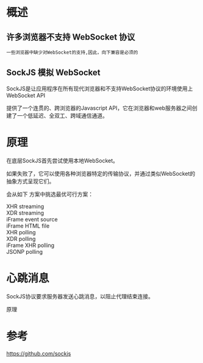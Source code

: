 

# 概述

## 许多浏览器不支持 WebSocket 协议

    一些浏览器中缺少对WebSocket的支持,因此，向下兼容是必须的

## SockJS 模拟 WebSocket 

SockJS是让应用程序在所有现代浏览器和不支持WebSocket协议的环境使用上WebSocket API

提供了一个连贯的、跨浏览器的Javascript API，它在浏览器和web服务器之间创建了一个低延迟、全双工、跨域通信通道。

# 原理

在底层SockJS首先尝试使用本地WebSocket。

如果失败了，它可以使用各种浏览器特定的传输协议，并通过类似WebSocket的抽象方式呈现它们。

会从如下 方案中挑选最优可行方案：

XHR streaming  
XDR streaming  
iFrame event source  
iFrame HTML file  
XHR polling  
XDR polling  
iFrame XHR polling  
JSONP polling  


# 心跳消息

SockJS协议要求服务器发送心跳消息，以阻止代理结束连接。



原理




# 参考

https://github.com/sockjs